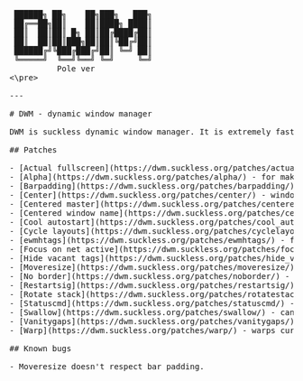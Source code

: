 <pre>
 ██████╗ ██╗    ██╗███╗   ███╗  
 ██╔══██╗██║    ██║████╗ ████║  
 ██║  ██║██║ █╗ ██║██╔████╔██║  
 ██║  ██║██║███╗██║██║╚██╔╝██║  
 ██████╔╝╚███╔███╔╝██║ ╚═╝ ██║  
 ╚═════╝  ╚══╝╚══╝ ╚═╝     ╚═╝  
          Pole ver
<\pre>

---

# DWM - dynamic window manager

DWM is suckless dynamic window manager. It is extremely fast, small and very customisable.

## Patches

- [Actual fullscreen](https://dwm.suckless.org/patches/actualfullscreen/) - for making any windows fullscreen.
- [Alpha](https://dwm.suckless.org/patches/alpha/) - for making bar transparent.
- [Barpadding](https://dwm.suckless.org/patches/barpadding/) - bar with spacers.
- [Center](https://dwm.suckless.org/patches/center/) - windows can be spawned on center of screen.
- [Centered master](https://dwm.suckless.org/patches/centeredmaster/) - layout.
- [Centered window name](https://dwm.suckless.org/patches/centeredwindowname/) - window name in bar is now on center.
- [Cool autostart](https://dwm.suckless.org/patches/cool_autostart/) - start programms with DWM.
- [Cycle layouts](https://dwm.suckless.org/patches/cyclelayouts/) - cycle through layouts with keys.
- [ewmhtags](https://dwm.suckless.org/patches/ewmhtags/) - for programms that need workspce info.
- [Focus on net active](https://dwm.suckless.org/patches/focusonnetactive/) - for warping to windows.
- [Hide vacant tags](https://dwm.suckless.org/patches/hide_vacant_tags/) - for more cleaner look.
- [Moveresize](https://dwm.suckless.org/patches/moveresize/) - move windows with keys.
- [No border](https://dwm.suckless.org/patches/noborder/) - no border when there is only one window.
- [Restartsig](https://dwm.suckless.org/patches/restartsig/) - now you can restart DWM.
- [Rotate stack](https://dwm.suckless.org/patches/rotatestack/) - stack can be rotated.
- [Statuscmd](https://dwm.suckless.org/patches/statuscmd/) - for DWMblock to work.
- [Swallow](https://dwm.suckless.org/patches/swallow/) - can your terminal swallow?
- [Vanitygaps](https://dwm.suckless.org/patches/vanitygaps/) - gaps for everyone. 
- [Warp](https://dwm.suckless.org/patches/warp/) - warps cursor to the center of window when it becomes focused.

## Known bugs

- Moveresize doesn't respect bar padding.
